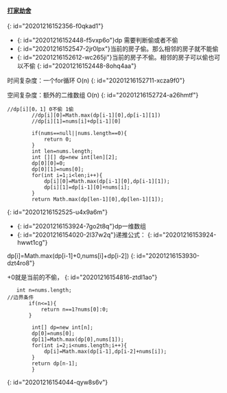 #### [打家劫舍](https://leetcode-cn.com/problems/house-robber/)
{: id="20201216152356-f0qkad1"}

* {: id="20201216152448-f5vxp6o"}dp 需要判断偷或者不偷
* {: id="20201216152547-2jr0lpx"}当前的房子偷。那么相邻的房子就不能偷
* {: id="20201216152612-wc265ji"}当前的房子不偷。相邻的房子可以偷也可以不偷
{: id="20201216152448-8ohq4aa"}

时间复杂度：一个for循环 O(n)
{: id="20201216152711-xcza9f0"}

空间复杂度：额外的二维数组 O(n)
{: id="20201216152724-a26hmtf"}

```
//dp[i][0，1] 0不偷 1偷
        //dp[i][0]=Math.max(dp[i-1][0],dp[i-1][1])
        //dp[i][1]=nums[i]+dp[i-1][0]

        if(nums==null||nums.length==0){
            return 0;
        }
        int len=nums.length;
        int [][] dp=new int[len][2];
        dp[0][0]=0;
        dp[0][1]=nums[0];
        for(int i=1;i<len;i++){
            dp[i][0]=Math.max(dp[i-1][0],dp[i-1][1]);
            dp[i][1]=dp[i-1][0]+nums[i];
        }
        return Math.max(dp[len-1][0],dp[len-1][1]);
```
{: id="20201216152525-u4x9a6m"}

* {: id="20201216153924-7go2t8q"}dp一维数组
* {: id="20201216154020-2l37w2q"}递推公式：
{: id="20201216153924-hwwt1cg"}

dp[i]=Math.max(dp[i-1]+0,nums[i]+dp[i-2])
{: id="20201216153930-dzt4ro8"}

+0就是当前的不偷，
{: id="20201216154816-ztdl1ao"}

```
   int n=nums.length;
//边界条件
       if(n<=1){
           return n==1?nums[0]:0;
       }

        int[] dp=new int[n];
        dp[0]=nums[0];
        dp[1]=Math.max(dp[0],nums[1]);
        for(int i=2;i<nums.length;i++){
            dp[i]=Math.max(dp[i-1],dp[i-2]+nums[i]);
        }
        return dp[n-1];
        }
```
{: id="20201216154044-qyw8s6v"}
